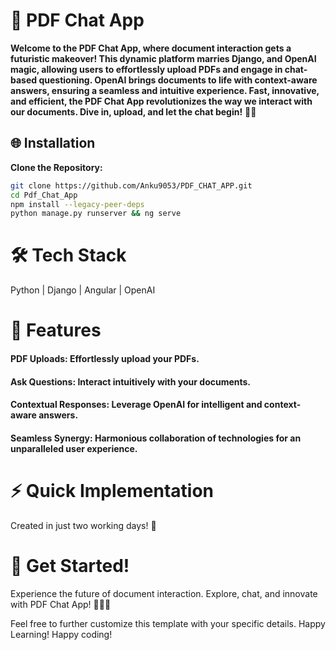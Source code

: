 # 🚀 PDF Chat App

**Welcome to the PDF Chat App, where document interaction gets a futuristic makeover! This dynamic platform marries Django, and OpenAI magic, allowing users to effortlessly upload PDFs and engage in chat-based questioning. OpenAI brings documents to life with context-aware answers, ensuring a seamless and intuitive experience. Fast, innovative, and efficient, the PDF Chat App revolutionizes the way we interact with our documents. Dive in, upload, and let the chat begin!** 🚀💬

## 🌐 Installation

**Clone the Repository:**

```bash
git clone https://github.com/Anku9053/PDF_CHAT_APP.git
cd Pdf_Chat_App
npm install --legacy-peer-deps
python manage.py runserver && ng serve
```
# 🛠️ Tech Stack
Python | Django | Angular | OpenAI

# 🌟 Features
#### PDF Uploads: Effortlessly upload your PDFs.
#### Ask Questions: Interact intuitively with your documents.
#### Contextual Responses: Leverage OpenAI for intelligent and context-aware answers.
#### Seamless Synergy: Harmonious collaboration of technologies for an unparalleled user experience.

# ⚡ Quick Implementation
Created in just two working days! 🚀

# 🚀 Get Started!
Experience the future of document interaction. Explore, chat, and innovate with PDF Chat App! 📄💬🚀

Feel free to further customize this template with your specific details. Happy Learning! Happy coding!
